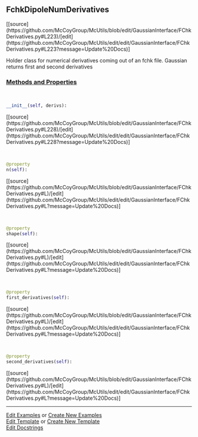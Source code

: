 ## <a id="McUtils.GaussianInterface.FChkDerivatives.FchkDipoleNumDerivatives">FchkDipoleNumDerivatives</a> 
<div class="docs-source-link" markdown="1">
[[source](https://github.com/McCoyGroup/McUtils/blob/edit/GaussianInterface/FChkDerivatives.py#L223)/[edit](https://github.com/McCoyGroup/McUtils/edit/edit/GaussianInterface/FChkDerivatives.py#L223?message=Update%20Docs)]
</div>

Holder class for numerical derivatives coming out of an fchk file.
Gaussian returns first and second derivatives

<div class="collapsible-section">
 <div class="collapsible-section collapsible-section-header" markdown="1">
 
### <a class="collapse-link" data-toggle="collapse" href="#methods">Methods and Properties</a> <a class="float-right" data-toggle="collapse" href="#methods"><i class="fa fa-chevron-down"></i></a>

 </div>
 <div class="collapsible-section collapsible-section-body collapse" id="methods" markdown="1">

<a id="McUtils.GaussianInterface.FChkDerivatives.FchkDipoleNumDerivatives.__init__" class="docs-object-method">&nbsp;</a> 
```python
__init__(self, derivs): 
```
<div class="docs-source-link" markdown="1">
[[source](https://github.com/McCoyGroup/McUtils/blob/edit/GaussianInterface/FChkDerivatives.py#L228)/[edit](https://github.com/McCoyGroup/McUtils/edit/edit/GaussianInterface/FChkDerivatives.py#L228?message=Update%20Docs)]
</div>

<a id="McUtils.GaussianInterface.FChkDerivatives.FchkDipoleNumDerivatives.n" class="docs-object-method">&nbsp;</a> 
```python
@property
n(self): 
```
<div class="docs-source-link" markdown="1">
[[source](https://github.com/McCoyGroup/McUtils/blob/edit/GaussianInterface/FChkDerivatives.py#L)/[edit](https://github.com/McCoyGroup/McUtils/edit/edit/GaussianInterface/FChkDerivatives.py#L?message=Update%20Docs)]
</div>

<a id="McUtils.GaussianInterface.FChkDerivatives.FchkDipoleNumDerivatives.shape" class="docs-object-method">&nbsp;</a> 
```python
@property
shape(self): 
```
<div class="docs-source-link" markdown="1">
[[source](https://github.com/McCoyGroup/McUtils/blob/edit/GaussianInterface/FChkDerivatives.py#L)/[edit](https://github.com/McCoyGroup/McUtils/edit/edit/GaussianInterface/FChkDerivatives.py#L?message=Update%20Docs)]
</div>

<a id="McUtils.GaussianInterface.FChkDerivatives.FchkDipoleNumDerivatives.first_derivatives" class="docs-object-method">&nbsp;</a> 
```python
@property
first_derivatives(self): 
```
<div class="docs-source-link" markdown="1">
[[source](https://github.com/McCoyGroup/McUtils/blob/edit/GaussianInterface/FChkDerivatives.py#L)/[edit](https://github.com/McCoyGroup/McUtils/edit/edit/GaussianInterface/FChkDerivatives.py#L?message=Update%20Docs)]
</div>

<a id="McUtils.GaussianInterface.FChkDerivatives.FchkDipoleNumDerivatives.second_derivatives" class="docs-object-method">&nbsp;</a> 
```python
@property
second_derivatives(self): 
```
<div class="docs-source-link" markdown="1">
[[source](https://github.com/McCoyGroup/McUtils/blob/edit/GaussianInterface/FChkDerivatives.py#L)/[edit](https://github.com/McCoyGroup/McUtils/edit/edit/GaussianInterface/FChkDerivatives.py#L?message=Update%20Docs)]
</div>

 </div>
</div>




___

[Edit Examples](https://github.com/McCoyGroup/McUtils/edit/gh-pages/ci/examples/McUtils/GaussianInterface/FChkDerivatives/FchkDipoleNumDerivatives.md) or 
[Create New Examples](https://github.com/McCoyGroup/McUtils/new/gh-pages/?filename=ci/examples/McUtils/GaussianInterface/FChkDerivatives/FchkDipoleNumDerivatives.md) <br/>
[Edit Template](https://github.com/McCoyGroup/McUtils/edit/gh-pages/ci/docs/McUtils/GaussianInterface/FChkDerivatives/FchkDipoleNumDerivatives.md) or 
[Create New Template](https://github.com/McCoyGroup/McUtils/new/gh-pages/?filename=ci/docs/templates/McUtils/GaussianInterface/FChkDerivatives/FchkDipoleNumDerivatives.md) <br/>
[Edit Docstrings](https://github.com/McCoyGroup/McUtils/edit/edit/GaussianInterface/FChkDerivatives.py#L223?message=Update%20Docs)